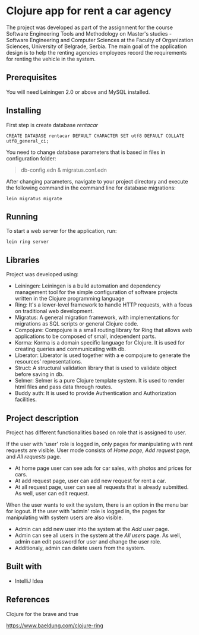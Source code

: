 # Clojure app for rent a car agency

The project was developed as part of the assignment for the course Software Engineering Tools and Methodology on Master's studies - Software Engineering and Computer Sciences at the Faculty of Organization Sciences, University of Belgrade, Serbia. 
The main goal of the application design is to help the renting agencies employees record the requirements for renting the vehicle in the system. 

## Prerequisites
You will need Leiningen 2.0 or above and MySQL installed.

## Installing
First step is create database *rentacar*
```
CREATE DATABASE rentacar DEFAULT CHARACTER SET utf8 DEFAULT COLLATE utf8_general_ci;
```
You need to change database parameters that is based in files in configuration folder: 
>db-config.edn & migratus.conf.edn

After changing parameters, navigate to your project directory and execute the following command in the command line for database migrations:
```
lein migratus migrate
```
## Running
To start a web server for the application, run:

    lein ring server 


## Libraries
Project was developed using:
- Leiningen: Leiningen is a build automation and dependency management tool for the simple configuration of software projects written in the Clojure programming language
- Ring:  It's a lower-level framework to handle HTTP requests, with a focus on traditional web development. 
- Migratus: A general migration framework, with implementations for migrations as SQL scripts or general Clojure code.
- Compojure: Compojure is a small routing library for Ring that allows web applications to be composed of small, independent parts.
- Korma: Korma is a domain specific language for Clojure. It is used for creating queries and communicating with db.
- Liberator: Liberator is used together with a e compojure to generate the resources’ representations.
- Struct: A structural validation library that is used to validate object before saving in db.
- Selmer: Selmer is a pure Clojure template system. It is used to render html files and pass data through routes.
- Buddy auth: It is used to provide Authentication and Authorization facilities.

## Project description

Project has different functionalities based on role that is assigned to user.

If the user with 'user' role is logged in, only pages for manipulating with rent requests are visible.
User mode consists of *Home page*, *Add request* page, and *All requests* page. 

- At home page user can see ads for car sales, with photos and prices for cars.
- At add request page, user can add new request for rent a car. 
- At all request page, user can see all requests that is already submitted. As well, user can edit request. 

When the user wants to exit the system, there is an option in the menu bar for logout.
If the user with 'admin' role is logged in, the pages for manipulating with system users are also visible.
- Admin can add new user into the system at the *Add user* page. 
- Admin can see all users in the system at the *All users* page. As well, admin can edit password for user and change the user role. 
- Additionaly, admin can delete users from the system.  


## Built with
- IntelliJ Idea


## References
Clojure for the brave and true

https://www.baeldung.com/clojure-ring
